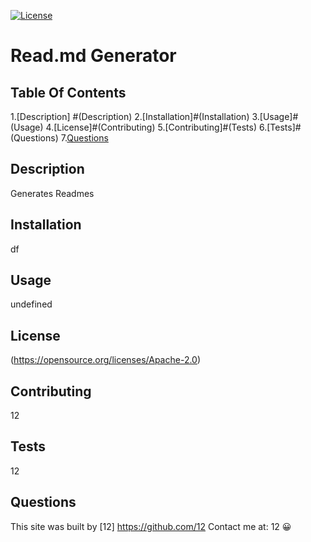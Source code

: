 [![License](https://img.shields.io/badge/License-Apache_2.0-blue.svg)](https://opensource.org/licenses/Apache-2.0)
  # **Read.md Generator**

  ## Table Of Contents

  1.[Description] #(Description)
  2.[Installation]#(Installation)
  3.[Usage]#(Usage)
  4.[License]#(Contributing)
  5.[Contributing]#(Tests)
  6.[Tests]#(Questions)
  7.[Questions](#undefined)
  


  ## Description
  Generates Readmes

  ## Installation
  df

  ## Usage
  undefined

  ## License
  (https://opensource.org/licenses/Apache-2.0)

  ## Contributing
  12

  ## Tests
  12

  ## Questions
  This site was built by [12] https://github.com/12 
  Contact me at: 12
  :grinning:
  